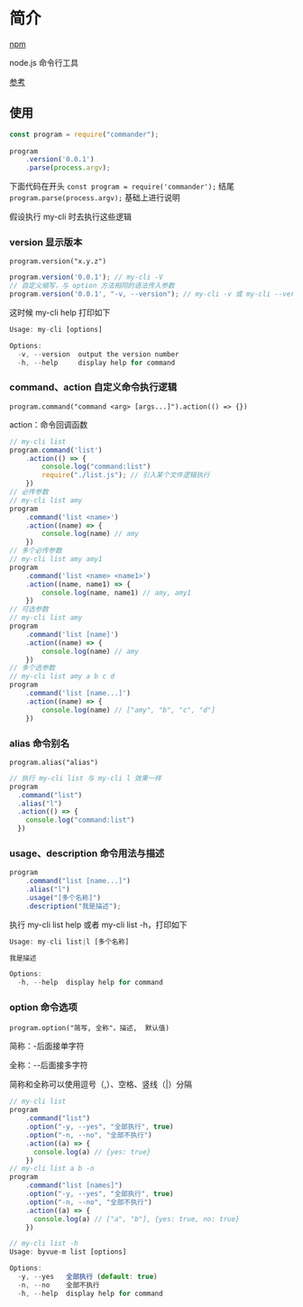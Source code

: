# 简介

[npm](https://www.npmjs.com/package/commander)

node.js 命令行工具

[参考](https://cloud.tencent.com/developer/article/1887034)

## 使用

```js
const program = require("commander");
 
program
    .version('0.0.1')
    .parse(process.argv);
```

下面代码在开头 `const program = require('commander');` 结尾 `program.parse(process.argv);` 基础上进行说明

假设执行 my-cli 时去执行这些逻辑

### version 显示版本 

`program.version("x.y.z")`

```js
program.version('0.0.1'); // my-cli -V
// 自定义缩写，与 option 方法相同的语法传入参数
program.version('0.0.1', "-v, --version"); // my-cli -v 或 my-cli --version
```

这时候 my-cli help 打印如下

```js
Usage: my-cli [options]

Options:
  -v, --version  output the version number
  -h, --help     display help for command
```

### command、action 自定义命令执行逻辑 

`program.command("command <arg> [args...]").action(() => {})`

action：命令回调函数

```js
// my-cli list
program.command('list')
    .action(() => {
    	console.log("command:list")
    	require("./list.js"); // 引入某个文件逻辑执行
	})
// 必传参数
// my-cli list amy
program
    .command('list <name>')
    .action((name) => {
    	console.log(name) // amy
	})
// 多个必传参数
// my-cli list amy amy1
program
    .command('list <name> <name1>')
    .action((name, name1) => {
    	console.log(name, name1) // amy, amy1
	})
// 可选参数
// my-cli list amy
program
    .command('list [name]')
    .action((name) => {
    	console.log(name) // amy
	})
// 多个选参数
// my-cli list amy a b c d
program
    .command('list [name...]')
    .action((name) => {
    	console.log(name) // ["amy", "b", "c", "d"]
	})
```

### alias 命令别名

`program.alias("alias")`

```js
// 执行 my-cli list 与 my-cli l 效果一样
program
  .command("list")
  .alias("l")
  .action(() => {
    console.log("command:list")
  })
```

### usage、description 命令用法与描述

```js
program
    .command("list [name...]")
    .alias("l")
    .usage("[多个名称]")
    .description("我是描述");
```

执行 my-cli list help 或者 my-cli list -h，打印如下

```js
Usage: my-cli list|l [多个名称]

我是描述

Options:
  -h, --help  display help for command
```

### option 命令选项

```program.option("简写, 全称"，描述,  默认值)```

简称：-后面接单字符

全称：--后面接多字符

简称和全称可以使用逗号（,）、空格、竖线（|）分隔

```js
// my-cli list
program
    .command("list")
    .option("-y, --yes", "全部执行", true)
    .option("-n, --no", "全部不执行")
    .action((a) => {
      console.log(a) // {yes: true}
    })
// my-cli list a b -n
program
    .command("list [names]")
    .option("-y, --yes", "全部执行", true)
    .option("-n, --no", "全部不执行")
    .action((a) => {
      console.log(a) // ["a", "b"], {yes: true, no: true}
    })

// my-cli list -h
Usage: byvue-m list [options]

Options:
  -y, --yes   全部执行 (default: true)
  -n, --no    全部不执行
  -h, --help  display help for command
```



